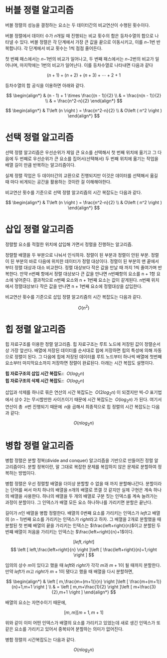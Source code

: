 # 버블 정렬 알고리즘
버블 정렬의 성능을 결정하는 요소는 두 데이터간의 비교연산이 수행된 횟수이다.

버블 정렬에서 데이터 수가 𝑛개일 때 진행되는 비교 횟수의 합은 등차수열의 합으로 나타낼 수 있다. 버블 정렬은 각 단계에서 가장 큰 값을 끝으로 이동시키고, 이를 𝑛−1번 반복합니다. 각 단계에서 비교 횟수는 1씩 점점 줄어든다.

첫 번째 패스에서는 𝑛−1번의 비교가 일어나고, 두 번째 패스에서는 𝑛−2번의 비교가 일어나며, 마지막에는 1번의 비교가 일어난다. 이를 등차수열로 나타내면 다음과 같다

$$ (n + 1) + (n + 2) + (n + 3) + \cdots + 2 + 1 $$

등차수열의 합 공식을 이용하면 아래와 같다.

$$
\begin{align*}
	& (n - 1) + 1 \times  \frac{(n - 1)}{2} \\
	& = \frac{n(n - 1)}{2} \\
	& = \frac{n^2-n}{2}
\end{align*}
$$

$$
\begin{align*}
	& T\left (n  \right ) = \frac{n^2-n}{2} \\
	& O\left ( n^2 \right )
\end{align*}
$$

# 선택 정렬 알고리즘
선택 정렬 알고리즘은 우선순위가 제일 큰 요소를 선택해서 첫 번째 위치에 옮기고 그 다음에 두 번째로 우선순위가 큰 요소를 집어서(선택해서) 두 번째 위치에 옮기는 작업을 배열 길이 만큼 반복하는 알고리즘이다.

실제 정렬 작업은 두 데이터간의 교환으로 진행되지만 이것은 데이터를 선택해서 옮길 때 마다 비게되는 공간을 활용하는 것이란 걸 이해해야한다.

비교연산 횟수를 기준으로 선택 정렬 알고리즘의 시간 복잡도는 다음과 같다.

$$
\begin{align*}
	& T\left (n  \right ) = \frac{n^2-n}{2} \\
	& O\left ( n^2 \right )
\end{align*}
$$

# 삽입 정렬 알고리즘
정렬할 요소를 적절한 위치에 삽입해 가면서 정렬을 진행하는 알고리즘.

정렬할 배열을 두 부분으로 나눠서 인식하자. 정렬이 된 부분과 정렬이 안된 부분.
정렬이 된 부분의 바로 다음에 위치한 데이터가 정렬 대상이다.
정렬이 된 부분의 맨 끝에서부터 정렬 대상과 대소 비교한다. 정렬 대상보다 작은 값을 만날 때 까지 1씩 줄여가며 반복한다. 만약 n번째 항에서 정렬 대상보다 큰 값을 만나면 n번째항의 요소를 n + 1항 요소에 넣어준다. 결과적으로 n번째 요소와 n + 1번째 요소는 값이 같게된다. n번째 위치에서 정렬대상보다 작은 값을 만나면 n + 1번째 요소에 정렬대상을 삽입한다.

비교연산 횟수를 기준으로 삽입 정렬 알고리즘의 시간 복잡도는 다음과 같다.

$$ O\left ( n^2 \right ) $$

# 힙 정렬 알고리즘
힙 자료구조를 이용한 정렬 알고리즘. 힙 자료구조는 루트 노드에 저장된 값이 정렬순서상 가장 앞선다. 배열에 저장된 데이터를 순서대로 힙에 저장하면 힙의 특성에 의해 자동으로 정렬이 된다. 그 다음에 힙에 저장된 데이터를 루트 노드부터 하나씩 배열에 첫번째 요소부터 마지막요소까지 저장하면 정렬이 완료된다. 아래는 시간 복잡도 설명이다.

**힙 자료구조의 삽입 시간 복잡도:**: $\;O\left ( log_{2}n \right )$  
**힙 자료구조의 삭제 시간 복잡도:**: $\;O\left ( log_{2}n \right )$  

삽입과 삭제를 하나로 묶은 연산의 시간 복잡도는 $\;O\left ( 2log_{2}n \right )\;$이 되겠지만 빅-$O$ 표기법에서 상수 2는 무시할만한 사이즈이기 때문에 시간 복잡도는 $\;O\left ( log_{2}n \right )\;$가 된다. 여기서 연산이 총 $\;n$번 진행되기 때문에 $\;n$을 곱해서 최종적으로 힙 정렬의 시간 복잡도는 다음과 같다:

$$ O\left ( nlog_{2}n \right ) $$

# 병합 정렬 알고리즘
병합 정렬은 분할 정복(divide and conquer) 알고리즘을 기반으로 만들어진 정렬 알고리즘이다. 분할 정복이란, 말 그대로 복잡한 문제를 복잡하지 않은 문제로 분할하여 정복하는 방법이다.

병합 정렬은 우선 정렬할 배열을 더이상 분할할 수 없을 때 까지 분할해나간다. 분할이라는 단어를 써서 마치 하나의 배열을 $n$개의 배열로 쪼갤 것 같지만 실제 구현은 계속 하나의 배열을 사용한다. 하나의 배열을 두 개의 배열로 구분 짓는 인덱스를 계속 늘려가는 
과정이 분할이다. 그 인덱스가 배열 모든 요소 하나하나를 가리키면 분할은 끝난다.  

길이가 $n$인 배열을 병합 정렬한다. 배열의 $0$번째 요소를 가리키는 인덱스가 $left$고 배열의 $(n-1)$번째 요소를 가리키는 인덱스가 $right$라고 하자. 그 배열을 2개로 분할했을 때 분할된 첫 번쨰 배열의 끝을 가리키는 인덱스는 $\frac{left+right}{n}$이고 분할된 두 번쨰 배열이 처음을 가리키는 인덱스는 $\frac{left+right}{n}+1$이다. 

$$ 
\left [ left,right \right ] 
$$
$$ 
\left [ left,\frac{left+right}{n} \right ]\left [ \frac{left+right}{n}+1,right \right ] 
$$


임의의 상수 $m$이 있다고 했을 때 $left$와 $right$가 각각 $m$과 $m+1$이 될 때까지 분할한다. 만약 $left$가 $m$고 $right$가 $m+1$이 됐다고 했을 때 배열을 다시 분할하면,  

$$ 
\begin{align*}
& \left [ m,\frac{m+(m+1)}{n} \right ]\left [ \frac{m+(m+1)}{n}+1,m+1 \right ] \\
& = \left [ m,m+\frac{1}{2} \right ]\left [ m+\frac{3}{2},m+1 \right ] 
\end{align*}
$$

배열의 요소는 자연수이기 때문에,

$$ 
\left [ m, m \right ]\left [ m+1, m+1 \right ] 
$$

위와 같이 이미 어떤 인덱스가 배열의 요소를 가리키고 있었는데 새로 생긴 인덱스가 또 같은 요소를 가리키고 있어서 중복되어 분할하는 의미가 없어진다.


병합 정렬의 시간복잡도는 다음과 같다.

$$ O\left ( nlog_{2}n \right ) $$